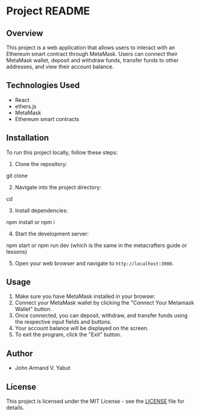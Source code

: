 # Project README

## Overview

This project is a web application that allows users to interact with an Ethereum smart contract through MetaMask. Users can connect their MetaMask wallet, deposit and withdraw funds, transfer funds to other addresses, and view their account balance.

## Technologies Used

- React
- ethers.js
- MetaMask
- Ethereum smart contracts

## Installation

To run this project locally, follow these steps:

1. Clone the repository:

git clone <repository-url>


2. Navigate into the project directory:

cd <project-directory>


3. Install dependencies:

npm install or npm i


4. Start the development server:

npm start or npm run dev (which is the same in the metacrafters guide or lessons)


5. Open your web browser and navigate to `http://localhost:3000`.

## Usage

1. Make sure you have MetaMask installed in your browser.
2. Connect your MetaMask wallet by clicking the "Connect Your Metamask Wallet" button.
3. Once connected, you can deposit, withdraw, and transfer funds using the respective input fields and buttons.
4. Your account balance will be displayed on the screen.
5. To exit the program, click the "Exit" button.

## Author

- John Armand V. Yabut

## License

This project is licensed under the MIT License - see the [LICENSE](./LICENSE) file for details.
